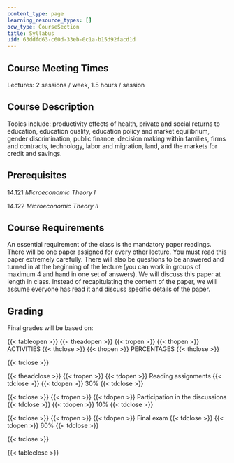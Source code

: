 ```yaml
---
content_type: page
learning_resource_types: []
ocw_type: CourseSection
title: Syllabus
uid: 63ddfd63-c60d-33eb-0c1a-b15d92facd1d
---
```


Course Meeting Times
--------------------

Lectures: 2 sessions / week, 1.5 hours / session

Course Description
------------------

Topics include: productivity effects of health, private and social returns to education, education quality, education policy and market equilibrium, gender discrimination, public finance, decision making within families, firms and contracts, technology, labor and migration, land, and the markets for credit and savings.

Prerequisites
-------------

14.121 _Microeconomic Theory I_

14.122 _Microeconomic Theory II_

Course Requirements
-------------------

An essential requirement of the class is the mandatory paper readings. There will be one paper assigned for every other lecture. You must read this paper extremely carefully. There will also be questions to be answered and turned in at the beginning of the lecture (you can work in groups of maximum 4 and hand in one set of answers). We will discuss this paper at length in class. Instead of recapitulating the content of the paper, we will assume everyone has read it and discuss specific details of the paper.

Grading
-------

Final grades will be based on:

{{< tableopen >}}
{{< theadopen >}}
{{< tropen >}}
{{< thopen >}}
ACTIVITIES
{{< thclose >}}
{{< thopen >}}
PERCENTAGES
{{< thclose >}}

{{< trclose >}}

{{< theadclose >}}
{{< tropen >}}
{{< tdopen >}}
Reading assignments
{{< tdclose >}}
{{< tdopen >}}
30%
{{< tdclose >}}

{{< trclose >}}
{{< tropen >}}
{{< tdopen >}}
Participation in the discussions
{{< tdclose >}}
{{< tdopen >}}
10%
{{< tdclose >}}

{{< trclose >}}
{{< tropen >}}
{{< tdopen >}}
Final exam
{{< tdclose >}}
{{< tdopen >}}
60%
{{< tdclose >}}

{{< trclose >}}

{{< tableclose >}}